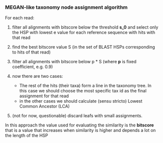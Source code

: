 ### MEGAN-like taxonomy node assignment algorithm


For each read:

1. filter all alignments with bitscore below the threshold **s_0** and select only the HSP with lowest e value for each reference sequence with hits with that read
2. find the best bitscore value S (in the set of BLAST HSPs corresponding to hits of that read)
3. filter all alignments with bitscore below p * S (where **p** is fixed coefficient, e.g. 0.9)
4. now there are two cases:
    * The rest of the hits (their taxa) form a line in the taxonomy tree. In this case we should choose the most specific tax id as the final assignment for that read
    * in the other cases we should calculate (sensu stricto) Lowest Common Ancestor (LCA)
    
5. (not for now, questionable) discard leafs with small assignments. 


In this approach the value used for evaluating the similarity is the **bitscore** that is a value that increases when similarity is higher and depends a lot on the length of the HSP
